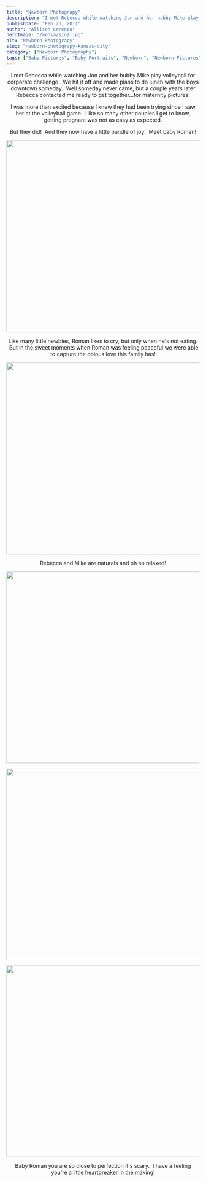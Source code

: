 ```yaml
---
title: "Newborn Photograpy"
description: "I met Rebecca while watching Jon and her hubby Mike play volleyball for corporate challenge.  We hit it off and "
publishDate: "Feb 23, 2011"
author: "Allison Carenza"
heroImage: "/media/sin2.jpg"
alt: "Newborn Photograpy"
slug: "newborn-photograpy-kansas-city"
category: ["Newborn Photography"]
tags: ["Baby Pictures", "Baby Portraits", "Newborn", "Newborn Pictures"]
---
```


<p style="text-align: center;">I met Rebecca while watching Jon and her hubby Mike play volleyball for corporate challenge.  We hit it off and made plans to do lunch with the boys downtown someday.  Well someday never came, but a couple years later Rebecca contacted me ready to get together...for maternity pictures!</p>
<p style="text-align: center;">I was more than excited because I knew they had been trying since I saw her at the volleyball game.  Like so many other couples I get to know, getting pregnant was not as easy as expected.</p>
<p style="text-align: center;">But they did!  And they now have a little bundle of joy!  Meet baby Roman!</p>
<p style="text-align: center;">
<p style="text-align: center;"><a rel="attachment wp-att-2017" href="http://www.allisoncarenza.com/archives/2015/sin2"><img class="aligncenter size-full wp-image-2017" title="sin2" src="/media/sin2.jpg" alt="" width="751" height="500" /></a></p>
<p style="text-align: center;">Like many little newbies, Roman likes to cry, but only when he&apos;s not eating.  But in the sweet moments when Roman was feeling peaceful we were able to capture the obious love this family has!</p>
<p style="text-align: center;"><a rel="attachment wp-att-2020" href="http://www.allisoncarenza.com/archives/2015/sin5"><img class="aligncenter size-full wp-image-2020" title="sin5" src="/media/sin5.jpg" alt="" width="700" height="499" /></a></p>
<p style="text-align: center;">Rebecca and Mike are naturals and oh so relaxed!</p>
<p style="text-align: center;"><a rel="attachment wp-att-2019" href="http://www.allisoncarenza.com/archives/2015/sin4"><img class="aligncenter size-full wp-image-2019" title="sin4" src="/media/sin4.jpg" alt="" width="750" height="499" /></a></p>
<p style="text-align: center;">
<p style="text-align: center;"><a rel="attachment wp-att-2016" href="http://www.allisoncarenza.com/archives/2015/sin1"><img class="aligncenter size-full wp-image-2016" title="sin1" src="/media/sin1.jpg" alt="" width="700" height="499" /></a></p>
<p style="text-align: center;">
<p style="text-align: center;"><a rel="attachment wp-att-2018" href="http://www.allisoncarenza.com/archives/2015/sin3"><img class="aligncenter size-full wp-image-2018" title="sin3" src="/media/sin3.jpg" alt="" width="750" height="499" /></a></p>
<p style="text-align: center;">Baby Roman you are so close to perfection it&apos;s scary.  I have a feeling you&apos;re a little heartbreaker in the making!</p>
<p style="text-align: center;">
